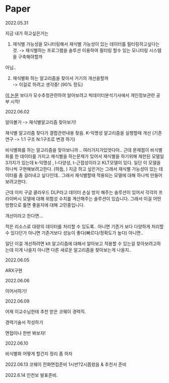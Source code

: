 # Paper

2022.05.31 

지금 내가 하고싶은거는 

1. 재식별 가능성을 모니터링해서 재식별 가능성이 있는 데이터를 필터링하고싶다는것. 
-> 재식별하는 프로그램을 솔루션 이용하여 필터링 할수 있는 모니터링 시스템을 구축해야할까

아님..

2. 재식별화 하는 알고리즘을 찾아서 거기의 개선을할까  
-> 이걸로 하려고 생각중! (90% 정도)

[이 논문](https://file1.earticle.net/PDF/Direct?key=v+Ly10tYUm8wt7O5kNoLw6nqArNCs+xr4yomiocwa1JCcn0B1fLA+kjGtJbGM66CcfSDvaj7Y5JseRqu/zUUnsLuRyXZhwJMNlvzdRiliF02LiwomVTsFYgbCEC51Z33IRtiOU9byEW+gJTe+8ioPjrjRT2hzATL0YSNLhR1WdiNWVEkMec3/KFzEio5P/11GhCS/K56txR/pr/Q/CF0VBDtbL/9X4W/SXAOYIKQ/u4=) 보다가 모수추청관련하여 알아보려고 빅데이터분석기사에서 개인정보관련 공부 시작!




2022.06.02


알아볼거 -> 재식별알고리즘 찾아보기!

재식별 알고리즘 찾다가 결합관련내용 찾음.
K-익명성 알고리즘을 실행할때 개선 (기존 연구 -> 1:1 구조 N:1구조로 변경 하기)



비식별화를 하는 알고리즘을 찾아보니까 .. 여러가지가있엇다아..
근데 문제점이 비식별화를 한 데이터를 가지고 재식별을 하는문제가 있어서
재식별을 하기위해 제한된 모델일 3가지가 있는데
k-익명성 ,  l-다양성, t-근접성이라고
KLT모델이 있다. 일단 이 모델을 하나씩 구현해보려고한다. (하둡, )
지금 하고 싶은거는 그래서 재식별 가능성이 있는 데이터를 좀 걸러내고 싶다인데..
그래서 재식별할때 적용되는 모델에 대해 하나씩 만들어보려고한다.

근데 이미 구글 클라우드 DLP라고 데이터 손실 방지 해주는 솔루션이 있어서
각각의 프라이버시 모델에 대해 위험성 수치를 계산해주는 솔루션이 있습니다.
그래서 이걸 어떤 방향으로 틀면 좋을지에 대해 고민중입니다.


개선이라고 한다면...

적은 리소스로 대량의 데이터를 처리할 수 있도록..
아니면 기존거 보다 다양하게 처리할 수 있다던가
아니면 기존거보다 성능이 좋다(빠르다/정확도가 높다)
아니면..

일단 이걸 개선하려면 klt 알고리즘에 대해서 알아보고 적용할 수 있는걸 찾아보려고하는데 이게 나을지
아니면 다른 새로운 알고리즘을 찾아보는게 나을지..



2022.06.05

ARX구현

2022.06.06

이어서하기!

2022.06.09

어제 이교수님한테 추천 받은 코웨이 경력직.

경력기술서 작성하기 

면접이나 한번 봐보자!


2022.06.10

비식별화 어떻게 할건지 정리 좀 하자

2022.06.13
코웨이 전화면접준비 1시반?2시쯤왔음 & 추천서 준비

2022.6.14
인컨보 발표준비.



